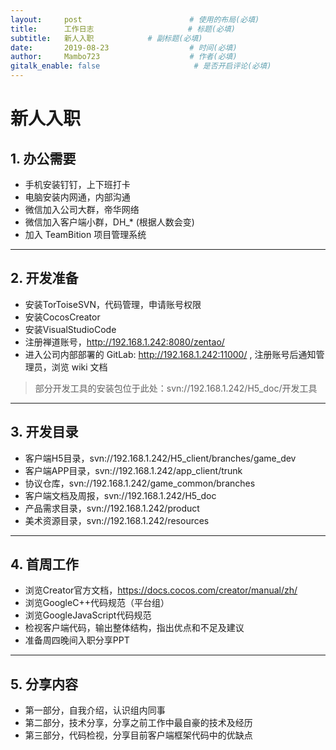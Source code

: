 ```yaml
---
layout:     post                        # 使用的布局(必填)
title:      工作日志                     # 标题(必填)
subtitle:   新人入职            # 副标题(必填)
date:       2019-08-23                  # 时间(必填)
author:     Mambo723                    # 作者(必填)
gitalk_enable: false                     # 是否开启评论(必填)
---
```

# 新人入职

## 1. 办公需要 


* 手机安装钉钉，上下班打卡
* 电脑安装内网通，内部沟通
* 微信加入公司大群，帝华网络
* 微信加入客户端小群，DH_* (根据人数会变)
* 加入 TeamBition 项目管理系统

---

## 2. 开发准备 


* 安装TorToiseSVN，代码管理，申请账号权限
* 安装CocosCreator
* 安装VisualStudioCode
* 注册禅道账号，http://192.168.1.242:8080/zentao/
* 进入公司内部部署的 GitLab: http://192.168.1.242:11000/ , 注册账号后通知管理员，浏览 wiki 文档


> 部分开发工具的安装包位于此处：svn://192.168.1.242/H5_doc/开发工具


---

## 3. 开发目录 


* 客户端H5目录，svn://192.168.1.242/H5_client/branches/game_dev
* 客户端APP目录，svn://192.168.1.242/app_client/trunk
* 协议仓库，svn://192.168.1.242/game_common/branches
* 客户端文档及周报，svn://192.168.1.242/H5_doc
* 产品需求目录，svn://192.168.1.242/product
* 美术资源目录，svn://192.168.1.242/resources

---

## 4. 首周工作 


* 浏览Creator官方文档，https://docs.cocos.com/creator/manual/zh/
* 浏览GoogleC++代码规范（平台组）
* 浏览GoogleJavaScript代码规范
* 检视客户端代码，输出整体结构，指出优点和不足及建议
* 准备周四晚间入职分享PPT

---

## 5. 分享内容 


* 第一部分，自我介绍，认识组内同事
* 第二部分，技术分享，分享之前工作中最自豪的技术及经历
* 第三部分，代码检视，分享目前客户端框架代码中的优缺点